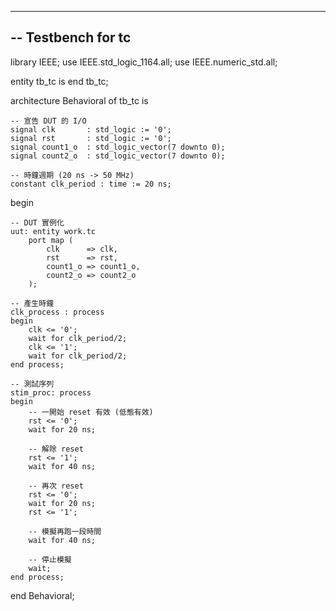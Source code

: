 ----------------------------------------------------------------------------------
-- Testbench for tc
----------------------------------------------------------------------------------
library IEEE;
use IEEE.std_logic_1164.all;
use IEEE.numeric_std.all;

entity tb_tc is
end tb_tc;

architecture Behavioral of tb_tc is

    -- 宣告 DUT 的 I/O
    signal clk       : std_logic := '0';
    signal rst       : std_logic := '0';
    signal count1_o  : std_logic_vector(7 downto 0);
    signal count2_o  : std_logic_vector(7 downto 0);

    -- 時鐘週期 (20 ns -> 50 MHz)
    constant clk_period : time := 20 ns;

begin

    -- DUT 實例化
    uut: entity work.tc
        port map (
            clk      => clk,
            rst      => rst,
            count1_o => count1_o,
            count2_o => count2_o
        );

    -- 產生時鐘
    clk_process : process
    begin
        clk <= '0';
        wait for clk_period/2;
        clk <= '1';
        wait for clk_period/2;
    end process;

    -- 測試序列
    stim_proc: process
    begin
        -- 一開始 reset 有效 (低態有效)
        rst <= '0';
        wait for 20 ns;

        -- 解除 reset
        rst <= '1';
        wait for 40 ns;

        -- 再次 reset
        rst <= '0';
        wait for 20 ns;
        rst <= '1';

        -- 模擬再跑一段時間
        wait for 40 ns;

        -- 停止模擬
        wait;
    end process;

end Behavioral;
